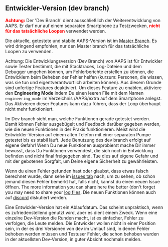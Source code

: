 ## Entwickler-Version (dev branch)

<font color="#FF0000"><strong>Achtung:</strong></font>
Der 'Dev Branch' dient ausschließlich der Weiterentwicklung von AAPS. Er darf nur auf einem separaten Smartphone zu Testzwecken, <font color="#FF0000"><strong>nicht für das tatsächliche Loopen</strong></font> verwendet werden.

Die aktuelle, getestete und stabile AAPS-Version ist im [Master Branch](https://github.com/nightscout/AndroidAPS/tree/master). Es wird dringend empfohlen, nur den Master branch für das tatsächliche Loopen zu verwenden.

Achtung: Die Entwicklungsversion (Dev Branch) von AAPS ist für Entwickler sowie Tester bestimmt, die mit Stacktraces, Log-Dateien und dem Debugger umgehen können, um Fehlerberichte erstellen zu können, die Entwicklern beim Beheben der Fehler helfen (kurzum: Personen, die wissen, was sie tun und eigentverantwortlich arbeiten können). Aus diesem Grunde sind unfertige Features deaktiviert. Um dieses Feature zu enablen, aktiviere den **Engineering Mode** indem Du einen leeren File mit dem Namen `engineering_mode` im Verzeichnis /AAPS/extra auf dem Smartphone anlegst. Das Aktivieren dieser Features kann dazu führen, dass der Loop überhaupt nicht mehr funktioniert.

Im Dev branch sieht man, welche Funktionen gerade getestet werden. Damit können Fehler ausgebügelt und Feedback darüber gegeben werden, wie die neuen Funktionen in der Praxis funktionieren. Meist wird die Entwickler-Version auf einem alten Telefon mit einer separaten Pumpe getestet bis es stabil läuft. Jede Benutzung des dev branch erfolgt auf eigene Gefahr! Wenn Du neue Funktionen ausprobierst mache Dir immer bewusst, dass Du Funktionen verwendest, die sich noch in Entwicklung befinden und nicht final freigegeben sind. Tue dies auf eigene Gefahr und mit der gebotenen Sorgfalt, um Deine eigene Sicherheit zu gewährleisten.

Wenn du einen Fehler gefunden hast oder glaubst, dass etwas falsch berechnet wurde, dann sehe im [issues tab](https://github.com/nightscout/AndroidAPS/issues) nach, um zu sehen, ob schon jemand diesen Fehler bemerkt hat, falls nicht, kannst du einen neuen Issue öffnen. The more information you can share here the better (don't forget you may need to share your [log files](../GettingHelp/AccessingLogFiles.md). Die neuen Funktionen können auch auf [discord](https://discord.gg/4fQUWHZ4Mw) diskutiert werden.

Eine Entwickler-Version hat ein Ablaufdatum. Das scheint unpraktisch, wenn es zufriedenstellend genutzt wird, aber es dient einem Zweck. Wenn eine einzelne Dev-Version die Runden macht, ist es einfacher, Fehler zu verfolgen, die Leute melden. Die Entwickler wollen nicht in einer Position sein, in der es drei Versionen von dev im Umlauf sind, in denen Fehler behoben werden müssen und Testuser Fehler, die schon behoben wurden in der aktuellsten Dev-Version, in guter Absicht nochmals melden.
